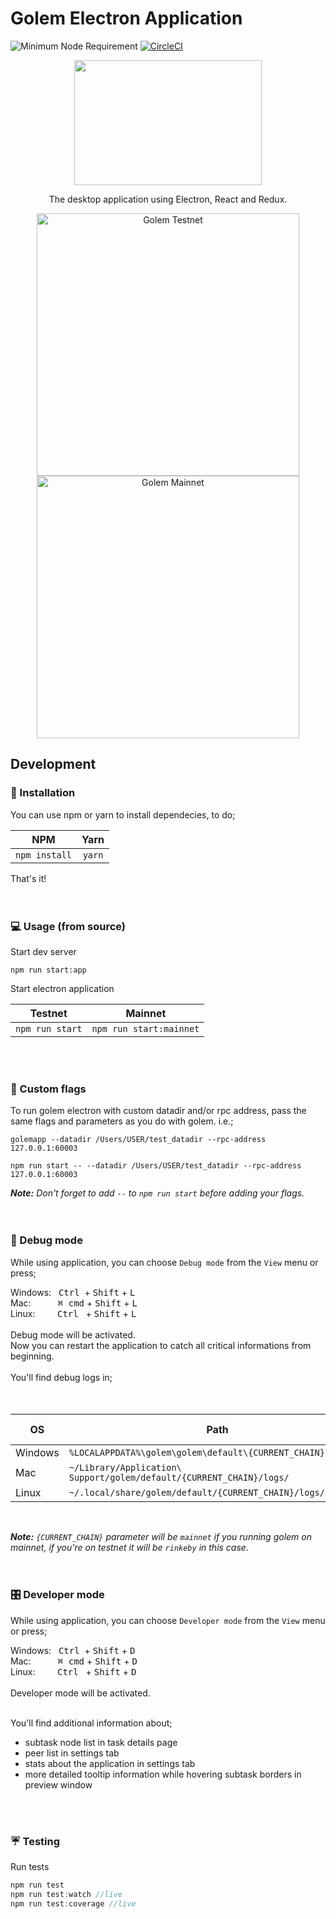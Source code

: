 # Golem Electron Application
![Minimum Node Requirement](https://img.shields.io/badge/node-%3E%3D6.14.0-brightgreen.svg)
[![CircleCI](https://circleci.com/gh/golemfactory/golem-electron.svg?style=shield)](https://circleci.com/gh/golemfactory/golem-electron)
<br/>
<p align="center"> 
<img src="https://raw.githubusercontent.com/golemfactory/golem-electron/dev/src/assets/img/golem.svg?sanitize=true" width="300" height="200">
</p>
<p align="center"> 
The desktop application using Electron, React and Redux.
</p>
<p align="center">
<img width="420" alt="Golem Testnet" src="https://user-images.githubusercontent.com/2774845/55406812-230ec200-555d-11e9-97fb-127fd322bcdc.png">
<img width="420" alt="Golem Mainnet" src="https://user-images.githubusercontent.com/2774845/55406865-3c177300-555d-11e9-907b-f60e646b386b.png">
</p>


## Development
### :wrench: Installation
You can use npm or yarn to install dependecies, to do;

|NPM | Yarn|
| :------: | :------: |
| `npm install` | `yarn` |


That's it!
<br/>
<br/>
<br/>

### :computer: Usage (from source)
Start dev server
```
npm run start:app
```
Start electron application

|Testnet | Mainnet|
| :------: | :------: |
| `npm run start` | `npm run start:mainnet` |
<br/>
<br/>

### :triangular_flag_on_post: Custom flags 

To run golem electron with custom datadir and/or rpc address, pass the same flags and parameters as you do with golem.  i.e.;

```
golemapp --datadir /Users/USER/test_datadir --rpc-address 127.0.0.1:60003
```
```
npm run start -- --datadir /Users/USER/test_datadir --rpc-address 127.0.0.1:60003
```

***Note:** Don't forget to add `--` to `npm run start` before adding your flags.*
<br/>
<br/>
<br/>

### :bug: Debug mode
While using application, you can choose `Debug mode` from the `View` menu or press;

Windows: &nbsp;
<kbd>Ctrl</kbd>&nbsp; + <kbd>Shift</kbd> + <kbd>L</kbd>
<br/>
Mac: &nbsp;&nbsp;&nbsp;&nbsp;&nbsp;&nbsp;&nbsp;&nbsp;&nbsp;
<kbd>⌘ cmd</kbd> + <kbd>Shift</kbd> + <kbd>L</kbd>
<br/>
Linux: &nbsp;&nbsp;&nbsp;&nbsp;&nbsp;&nbsp;&nbsp;
<kbd>Ctrl</kbd>&nbsp;&nbsp; + <kbd>Shift</kbd> + <kbd>L</kbd>
<br/>
<br/>
Debug mode will be activated. 
<br/>
Now you can restart the application to catch all critical informations from beginning.
<br/>
<br/>
You'll find debug logs in;
<br/>
<br/>
<br/>

|OS|Path|General Log|Error Log|
| --- | --- | :---: | :---: |
|Windows|`%LOCALAPPDATA%\golem\golem\default\{CURRENT_CHAIN}\logs\`|gui.log|<span>gui&#8209;error.log</span>|
|Mac|`~/Library/Application\ Support/golem/default/{CURRENT_CHAIN}/logs/`|gui.log|<span>gui&#8209;error.log</span>|
|Linux|`~/.local/share/golem/default/{CURRENT_CHAIN}/logs/gui.log/`|gui.log|<span>gui&#8209;error.log</span>|

<br/>

***Note:** `{CURRENT_CHAIN}` parameter will be `mainnet` if you running golem on mainnet, if you're on testnet it will be `rinkeby` in this case.*
<br/>
<br/>
<br/>

### :control_knobs: Developer mode
While using application, you can choose `Developer mode` from the `View` menu or press;

Windows: &nbsp;
<kbd>Ctrl</kbd>&nbsp; + <kbd>Shift</kbd> + <kbd>D</kbd>
<br/>
Mac: &nbsp;&nbsp;&nbsp;&nbsp;&nbsp;&nbsp;&nbsp;&nbsp;&nbsp;
<kbd>⌘ cmd</kbd> + <kbd>Shift</kbd> + <kbd>D</kbd>
<br/>
Linux: &nbsp;&nbsp;&nbsp;&nbsp;&nbsp;&nbsp;&nbsp;
<kbd>Ctrl</kbd>&nbsp;&nbsp; + <kbd>Shift</kbd> + <kbd>D</kbd>
<br/>
<br/>
Developer mode will be activated. 
<br/>
<br/>

You'll find additional information about;
- subtask node list in task details page
- peer list in settings tab
- stats about the application in settings tab
- more detailed tooltip information while hovering subtask borders in preview window 
<br/>
<br/>

### :umbrella: Testing
Run tests
``` js
npm run test
npm run test:watch //live
npm run test:coverage //live
```
